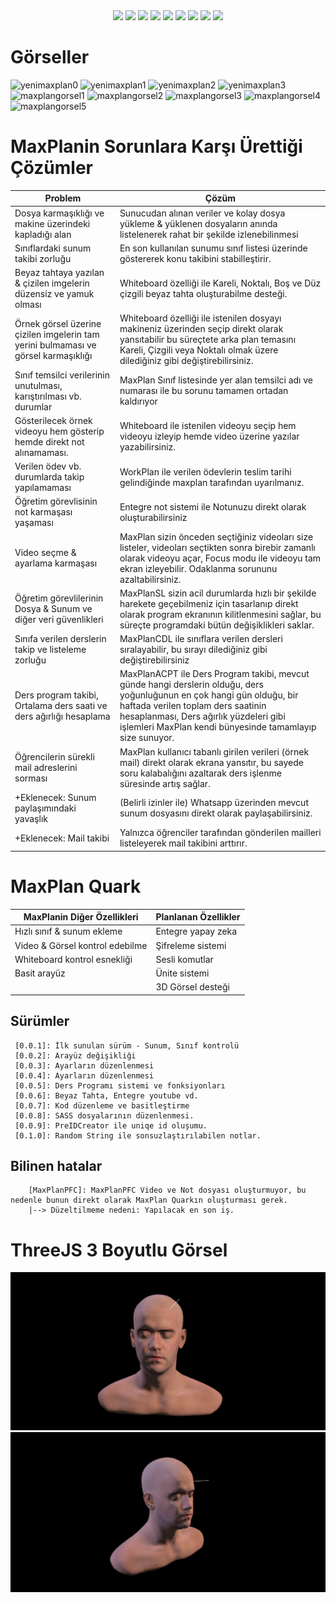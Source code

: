 <div align='center'><img src="https://img.shields.io/badge/vite-%23646CFF.svg?style=for-the-badge&logo=vite&logoColor=white"/> <img src="https://img.shields.io/badge/tauri-%2324C8DB.svg?style=for-the-badge&logo=tauri&logoColor=%23FFFFFF"/> <img src="https://img.shields.io/badge/SASS-hotpink.svg?style=for-the-badge&logo=SASS&logoColor=white"/> <img src="https://img.shields.io/badge/react-%2320232a.svg?style=for-the-badge&logo=react&logoColor=%2361DAFB"/> <img src="https://img.shields.io/badge/node.js-6DA55F?style=for-the-badge&logo=node.js&logoColor=white"/> <img src="https://img.shields.io/badge/NPM-%23CB3837.svg?style=for-the-badge&logo=npm&logoColor=white"/> <img src="https://img.shields.io/badge/javascript-%23323330.svg?style=for-the-badge&logo=javascript&logoColor=%23F7DF1E"/> <img src="https://img.shields.io/badge/html5-%23E34F26.svg?style=for-the-badge&logo=html5&logoColor=white"/> <img src="https://img.shields.io/badge/css3-%231572B6.svg?style=for-the-badge&logo=css3&logoColor=white"/></div>


# Görseller

![yenimaxplan0](https://github.com/hacimertgokhan/MaxPlan/assets/64479768/9a3a50f7-e02d-44e9-bda0-efd3720beeb6)
![yenimaxplan1](https://github.com/hacimertgokhan/MaxPlan/assets/64479768/be348885-ff6c-4cd2-812c-17c7c1950b29)
![yenimaxplan2](https://github.com/hacimertgokhan/MaxPlan/assets/64479768/31ce93be-bd83-428e-b5a0-bfd94c471fc2)
![yenimaxplan3](https://github.com/hacimertgokhan/MaxPlan/assets/64479768/50b78683-a9fa-46ba-9e49-e35f2374ba9b)
![maxplangorsel1](https://github.com/hacimertgokhan/MaxPlan/assets/64479768/74d9dde4-86dc-4d14-9c46-850d11482b51)
![maxplangorsel2](https://github.com/hacimertgokhan/MaxPlan/assets/64479768/78cb6a49-4f36-4ebd-8394-a5ed34c9821d)
![maxplangorsel3](https://github.com/hacimertgokhan/MaxPlan/assets/64479768/d5465805-e1b1-4746-8329-588295ff7d74)
![maxplangorsel4](https://github.com/hacimertgokhan/MaxPlan/assets/64479768/fbfbffa0-43e6-4d16-ac1f-fbff853ec212)
![maxplangorsel5](https://github.com/hacimertgokhan/MaxPlan/assets/64479768/d142fba9-b718-4c51-8df8-46743b448409)

# MaxPlanin Sorunlara Karşı Ürettiği Çözümler

| Problem                                                                            | Çözüm                                                                                                                                                                                                                                                               |
|------------------------------------------------------------------------------------|---------------------------------------------------------------------------------------------------------------------------------------------------------------------------------------------------------------------------------------------------------------------|
| Dosya karmaşıklığı ve makine üzerindeki kapladığı alan                             | Sunucudan alınan veriler ve kolay dosya yükleme & yüklenen dosyaların anında listelenerek rahat bir şekilde izlenebilinmesi                                                                                                                                         |
| Sınıflardaki sunum takibi zorluğu                                                  | En son kullanılan sunumu sınıf listesi üzerinde göstererek konu takibini stabilleştirir.                                                                                                                                                                            |
| Beyaz tahtaya yazılan & çizilen imgelerin düzensiz ve yamuk olması                 | Whiteboard özelliği ile Kareli, Noktalı, Boş ve Düz çizgili beyaz tahta oluşturabilme desteği.                                                                                                                                                                      |
| Örnek görsel üzerine çizilen imgelerin tam yerini bulmaması ve görsel karmaşıklığı | Whiteboard özelliği ile istenilen dosyayı makineniz üzerinden seçip direkt olarak yansıtabilir bu süreçtete arka plan temasını Kareli, Çizgili veya Noktalı olmak üzere dilediğiniz gibi değiştirebilirsiniz.                                                       |
| Sınıf temsilci verilerinin unutulması, karıştırılması vb. durumlar                 | MaxPlan Sınıf listesinde yer alan temsilci adı ve numarası ile bu sorunu tamamen ortadan kaldırıyor                                                                                                                                                                 |
| Gösterilecek örnek videoyu hem gösterip hemde direkt not alınamaması.              | Whiteboard ile istenilen videoyu seçip hem videoyu izleyip hemde video üzerine yazılar yazabilirsiniz.                                                                                                                                                              |
| Verilen ödev vb. durumlarda takip yapılamaması                                     | WorkPlan ile verilen ödevlerin teslim tarihi gelindiğinde maxplan tarafından uyarılmanız.                                                                                                                                                                           |
| Öğretim görevlisinin not karmaşası yaşaması                                        | Entegre not sistemi ile Notunuzu direkt olarak oluşturabilirsiniz                                                                                                                                                                                                   |
| Video seçme & ayarlama karmaşası                                                   | MaxPlan sizin önceden seçtiğiniz videoları size listeler, videoları seçtikten sonra birebir zamanlı olarak videoyu açar, Focus modu ile videoyu tam ekran izleyebilir. Odaklanma sorununu azaltabilirsiniz.                                                         |
| Öğretim görevlilerinin Dosya & Sunum ve diğer veri güvenlikleri                    | MaxPlanSL sizin acil durumlarda hızlı bir şekilde harekete geçebilmeniz için tasarlanıp direkt olarak program ekranının kilitlenmesini sağlar, bu süreçte programdaki bütün değişiklikleri saklar.                                                                  |
| Sınıfa verilen derslerin takip ve listeleme zorluğu                                | MaxPlanCDL ile sınıflara verilen dersleri sıralayabilir, bu sırayı dilediğiniz gibi değiştirebilirsiniz                                                                                                                                                             |
| Ders program takibi, Ortalama ders saati ve ders ağırlığı hesaplama                | MaxPlanACPT ile Ders Program takibi, mevcut günde hangi derslerin olduğu, ders yoğunluğunun en çok hangi gün olduğu, bir haftada verilen toplam ders saatinin hesaplanması, Ders ağırlık yüzdeleri gibi işlemleri MaxPlan kendi bünyesinde tamamlayıp size sunuyor. |
| Öğrencilerin sürekli mail adreslerini sorması                                      | MaxPlan kullanıcı tabanlı girilen verileri (örnek mail) direkt olarak ekrana yansıtır, bu sayede soru kalabalığını azaltarak ders işlenme süresinde artış sağlar.                                                                                                   |
| +Eklenecek: Sunum paylaşımındaki yavaşlık                                          | (Belirli izinler ile) Whatsapp üzerinden mevcut sunum dosyasını direkt olarak paylaşabilirsiniz.                                                                                                                                                                    |
| +Eklenecek: Mail takibi                                                            | Yalnızca öğrenciler tarafından gönderilen mailleri listeleyerek mail takibini arttırır.                                                                                                                                                                             |


# MaxPlan Quark
| MaxPlanin Diğer Özellikleri    | Planlanan Özellikler |
|--------------------------------|----------------------|
| Hızlı sınıf & sunum ekleme     | Entegre yapay zeka   |
| Video & Görsel kontrol edebilme | Şifreleme sistemi    |
| Whiteboard kontrol esnekliği   | Sesli komutlar       |
| Basit arayüz                   | Ünite sistemi        |
|                                | 3D Görsel desteği    |

## Sürümler
``` 
 [0.0.1]: İlk sunulan sürüm - Sunum, Sınıf kontrolü
 [0.0.2]: Arayüz değişikliği 
 [0.0.3]: Ayarların düzenlenmesi
 [0.0.4]: Ayarların düzenlenmesi
 [0.0.5]: Ders Programı sistemi ve fonksiyonları
 [0.0.6]: Beyaz Tahta, Entegre youtube vd.
 [0.0.7]: Kod düzenleme ve basitleştirme
 [0.0.8]: SASS dosyalarının düzenlenmesi.
 [0.0.9]: PreIDCreator ile uniqe id oluşumu.
 [0.1.0]: Random String ile sonsuzlaştırılabilen notlar.
```
## Bilinen hatalar
```
    [MaxPlanPFC]: MaxPlanPFC Video ve Not dosyası oluşturmuyor, bu nedenle bunun direkt olarak MaxPlan Quarkın oluşturması gerek.
    |--> Düzeltilmeme nedeni: Yapılacak en son iş. 
```

# ThreeJS 3 Boyutlu Görsel
![threejs1.png](doc%2Fthreejs1.png)
![threejs0.png](doc%2Fthreejs0.png)
